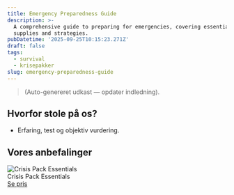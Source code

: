 ```yaml
---
title: Emergency Preparedness Guide
description: >-
  A comprehensive guide to preparing for emergencies, covering essential
  supplies and strategies.
pubDatetime: '2025-09-25T10:15:23.271Z'
draft: false
tags:
  - survival
  - krisepakker
slug: emergency-preparedness-guide
---
```

> (Auto-genereret udkast — opdater indledning).

## Hvorfor stole på os?
- Erfaring, test og objektiv vurdering.

## Vores anbefalinger


<!-- Auto: Affiliate-kort fra Products/SKUs -->

<div class="aff-card"><img src="abstract_15.png (https://v5.airtableusercontent.com/v3/u/45/45/1758808800000/kHEK0de3pUcZOroNHXeoEg/3-PpI3wJOkKT7cvqhpJSxM3lXXFFuCqg-TPMJG6vHTZLxoR31NzL4nWaI9jIBMzaPR6AtKu-WSWV6TU2mR-DeWrcYzzzREwHlvPM-QZ5dmaiamaGserEng6o0d82SL0jkB_c9_3ZZ6Qcsd9yt5TRUL78S_aHFXqtDvY3XWFaDx8/Xryhdu35_tQu5S75S2TA0vIkROBk59aKKvJRqPXzHiM)" alt="Crisis Pack Essentials" class="aff-card__img" /><div class="aff-card__meta"><div class="aff-card__title">Crisis Pack Essentials</div><a class="aff-btn" href="https://affiliate.homeessentialsee62.com/deal789?utm_source=klartilalt&utm_medium=affiliate&subid=emergency-preparedness-guide-2025-09-25" rel="sponsored nofollow noopener" target="_blank">Se pris</a></div></div>


